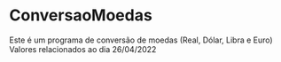 # ConversaoMoedas
Este é um programa de conversão de moedas (Real, Dólar, Libra e Euro)
Valores relacionados ao dia 26/04/2022
